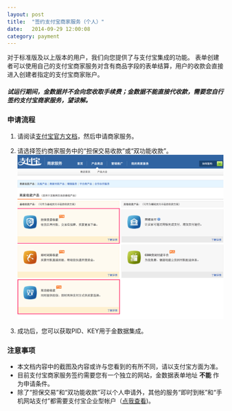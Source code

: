 ```yaml
---
layout: post
title:  "签约支付宝商家服务（个人）"
date:   2014-09-29 12:00:08
category: payment
---
```


对于标准版及以上版本的用户，我们向您提供了与支付宝集成的功能。
表单创建者可以使用自己的支付宝商家服务对含有商品字段的表单结算，用户的收款会直接进入创建者指定的支付宝商家账户。

##### 试运行期间，金数据并不会向您收取手续费；金数据不能直接代收款，需要您自行签约支付宝商家服务，望谅解。

### 申请流程

1. 请阅读[支付宝官方文档](https://b.alipay.com/order/help/helpIndex.htm)，然后申请商家服务。

2. 请选择签约商家服务中的“担保交易收款”或“双功能收款”。
![](/images/apply-alipay-1.png)

3. 成功后，您可以获取PID、KEY用于金数据集成。

### 注意事项

* 本文档内容中的截图及内容或许与您看到的有所不同，请以支付宝方面为准。
* 目前支付宝商家服务签约需要您有一个独立的网站，金数据表单地址 **不能** 作为申请条件。
* 除了“担保交易”和“双功能收款”可以个人申请外，其他的服务“即时到帐”和“手机网站支付”都需要支付宝企业型帐户（[点我查看](apply-alipay-ent.html))。
